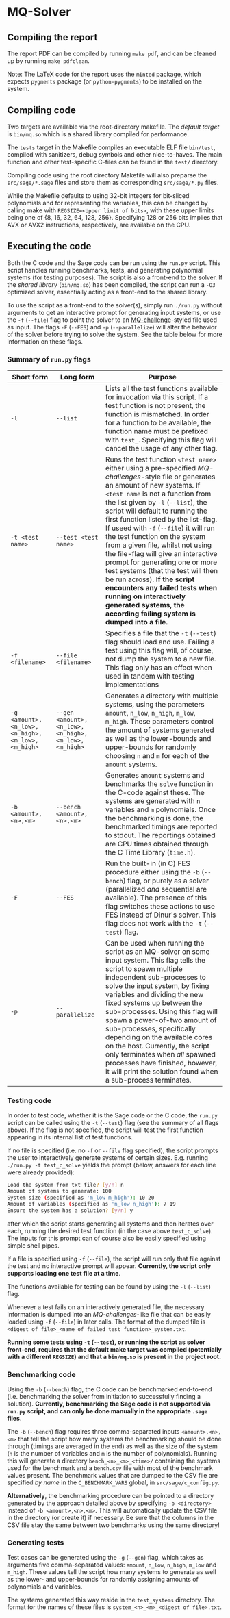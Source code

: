 # MQ-Solver

## Compiling the report

The report PDF can be compiled by running `make pdf`, and can be cleaned up by running `make pdfclean`. 

Note: The LaTeX code for the report uses the `minted` package, which expects `pygments` package (or `python-pygments`) to be installed on the system.

## Compiling code

Two targets are available via the root-directory makefile. The *default target* is `bin/mq.so` which is a shared library compiled for performance.

The `tests` target in the Makefile compiles an executable ELF file `bin/test`, compiled with sanitizers, debug symbols and other nice-to-haves. The main function and other test-specific C-files can be found in the `test/` directory.

Compiling code using the root directory Makefile will also preparse the `src/sage/*.sage` files and store them as corresponding `src/sage/*.py` files.

While the Makefile defaults to using 32-bit integers for bit-sliced polynomials and for representing the variables, this can be changed by calling make with `REGSIZE=<Upper limit of bits>`, with these upper limits being one of {8, 16, 32, 64, 128, 256}. Specifying 128 or 256 bits implies that AVX or AVX2 instructions, respectively, are available on the CPU.

## Executing the code
Both the C code and the Sage code can be run using the `run.py` script. This script handles running benchmarks, tests, and generating polynomial systems (for testing purposes). The script is also a front-end to the solver. If the *shared library* (`bin/mq.so`) has been compiled, the script can run a `-O3` optimized solver, essentially acting as a front-end to the shared library.

To use the script as a front-end to the solver(s), simply run `./run.py` without arguments to get an interactive prompt for generating input systems, or use the `-f` (`--file`) flag to point the solver to an [MQ-challenge](https://www.mqchallenge.org/)-styled file used as input. The flags `-F` (`--FES`) and `-p` (`--parallelize`) will alter the behavior of the solver before trying to solve the system. See the table below for more information on these flags.

### Summary of `run.py` flags

| Short form | Long form | Purpose |
|------------|-----------|---------|
| `-l`       | `--list`  | Lists all the test functions available for invocation via this script. If a test function is not present, the function is mismatched. In order for a function to  be available, the function name must be prefixed with `test_`. Specifying this flag will cancel the usage of any other flag. |
| `-t <test name>`       | `--test <test name>`  | Runs the test function `<test name>` either using a pre-specified *MQ-challenges*-style file or generates an amount of new systems. If `<test name` is not a function from the list given by `-l` (`--list`), the script will default to running the first function listed by the list-flag. If useed with `-f` (`--file`) it will run the test function on the system from a given file, whilst not using the file-flag will give an interactive prompt for generating one or more test systems (that the test will then be run across). **If the script encounters any failed tests when running on interactively generated systems, the according failing system is dumped into a file.** |
| `-f <filename>`       | `--file <filename>`  | Specifies a file that the `-t` (`--test`) flag should load and use. Failing a test using this flag will, of course, not dump the system to a new file. This flag only has an effect when used in tandem with testing implementations |
| `-g <amount>,<n_low>,<n_high>,<m_low>,<m_high>`       | `--gen <amount>,<n_low>,<n_high>,<m_low>,<m_high>`   | Generates a directory with multiple systems, using the parameters `amount`, `n_low`, `n_high`, `m_low`, `m_high`. These parameters control the amount of systems generated as well as the lower-bounds and upper-bounds for randomly choosing `n` and `m` for each of the `amount` systems. |
| `-b <amount>,<n>,<m>` | `--bench <amount>,<n>,<m>` | Generates `amount` systems and benchmarks the `solve` function in the C-code against these. The systems are generated with `n` variables and `m` polynomials. Once the benchmarking is done, the benchmarked timings are reported to stdout. The reportings obtained are CPU times obtained through the C Time Library (`time.h`). |
| `-F` | `--FES` | Run the built-in (in C) FES procedure either using the `-b` (`--bench`) flag, or purely as a solver (parallelized *and* sequential are available). The presence of this flag switches these actions to use FES instead of Dinur's solver. This flag does not work with the `-t` (`--test`) flag. |
| `-p` | `--parallelize` | Can be used when running the script as an MQ-solver on some input system. This flag tells the script to spawn multiple independent sub-processes to solve the input system, by fixing variables and dividing the new fixed systems up between the sub-processes. Using this flag will spawn a power-of-two amount of sub-processes, specifically depending on the available cores on the host. Currently, the script only terminates when *all* spawned processes have finished, however, it will print the solution found when a sub-process terminates. |


### Testing code
In order to test code, whether it is the Sage code or the C code, the `run.py` script can be called using the `-t` (`--test`) flag (see the summary of all flags above). If the flag is not specified, the script will test the first function appearing in its internal list of test functions. 

If no file is specified (i.e. no `-f` or `--file` flag specified), the script prompts the user to interactively generate systems of certain sizes. E.g. running `./run.py -t test_c_solve` yields the prompt (below, answers for each line were already provided):
```bash
Load the system from txt file? [y/n] n
Amount of systems to generate: 100
System size (specified as 'm_low m_high'): 10 20
Amount of variables (specified as 'n_low n_high'): 7 19
Ensure the system has a solution? [y/n] y
```
after which the script starts generating all systems and then iterates over each, running the desired test function (in the case above `test_c_solve`). The inputs for this prompt can of course also be easily specified using simple shell pipes.

If a file is specified using `-f` (`--file`), the script will run only that file against the test and no interactive prompt will appear. **Currently, the script only supports **loading one **test file** at a** time**.

The functions available for testing can be found by using the `-l` (`--list`) flag.

Whenever a test fails on an interactively generated file, the necessary information is dumped into an *MQ-challenges*-like file that can be easily loaded using `-f` (`--file`) in later calls. The format of the dumped file is `<digest of file>_<name of failed test function>_system.txt`.

**Running some tests using `-t` (`--test`), or running the script as solver front-end, requires that the default make target was compiled (potentially with a different `REGSIZE`) and that a `bin/mq.so` is present in the project root.**

### Benchmarking code

Using the `-b` (`--bench`) flag, the C code can be benchmarked end-to-end (i.e. benchmarking the solver from initiation to successfully finding a solution). **Currently, benchmarking the Sage code is not supported via `run.py` script, and can only be done manually in the appropriate `.sage` files**.

The `-b` (`--bench`) flag requires three comma-separated inputs `<amount>,<n>,<m>` that tell the script how many systems the benchmarking should be done through (timings are averaged in the end) as well as the size of the system (`n` is the number of variables and `m` is the number of polynomials). Running this will generate a directory `bench_<n>_<m>_<time>/` containing the systems used for the benchmark and a `bench.csv` file with most of the benchmark values present. The benchmark values that are dumped to the CSV file are specified *by name* in the `C_BENCHMARK_VARS` global, in `src/sage/c_config.py`.

**Alternatively**, the benchmarking procedure can be pointed to a directory generated by the approach detailed above by specifying `-b <directory>` instead of `-b <amount>,<n>,<m>`. This will automatically update the CSV file in the directory (or create it) if necessary. Be sure that the columns in the CSV file stay the same between two benchmarks using the same directory!

### Generating tests

Test cases can be generated using the `-g` (`--gen`) flag, which takes as arguments five comma-separated values: `amount`, `n_low`, `n_high`, `m_low` and `m_high`. These values tell the script how many systems to generate as well as the lower- and upper-bounds for randomly assigning amounts of polynomials and variables.

The systems generated this way reside in the `test_systems` directory. The format for the names of these files is `system_<n>_<m>_<digest of file>.txt`.
